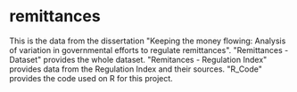 # remittances
This is the data from the dissertation "Keeping the money flowing: Analysis of variation in governmental efforts to regulate remittances". "Remittances - Dataset" provides the whole dataset. "Remitances - Regulation Index" provides data from the Regulation Index and their sources. "R_Code" provides the code used on R for this project.
